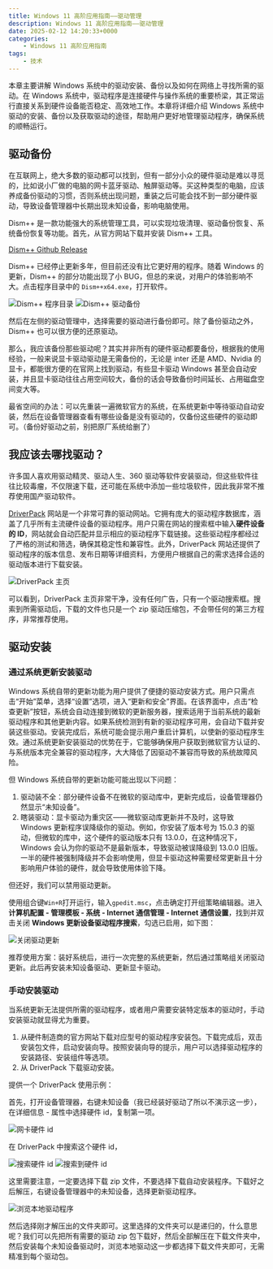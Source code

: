 ```yaml
---
title: Windows 11 高阶应用指南——驱动管理
description: Windows 11 高阶应用指南——驱动管理
date: 2025-02-12 14:20:33+0000
categories:
    - Windows 11 高阶应用指南
tags:
    - 技术
---
```


本章主要讲解 Windows 系统中的驱动安装、备份以及如何在网络上寻找所需的驱动。在 Windows 系统中，驱动程序是连接硬件与操作系统的重要桥梁，其正常运行直接关系到硬件设备能否稳定、高效地工作。本章将详细介绍 Windows 系统中驱动的安装、备份以及获取驱动的途径，帮助用户更好地管理驱动程序，确保系统的顺畅运行。

## 驱动备份

在互联网上，绝大多数的驱动都可以找到，但有一部分小众的硬件驱动是难以寻觅的，比如说小厂做的电脑的网卡蓝牙驱动、触屏驱动等。买这种类型的电脑，应该养成备份驱动的习惯，否则系统出现问题，重装之后可能会找不到一部分硬件驱动，导致设备管理器中长期出现未知设备，影响电脑使用。

Dism++ 是一款功能强大的系统管理工具，可以实现垃圾清理、驱动备份恢复、系统备份恢复等功能。首先，从官方网站下载并安装 Dism++ 工具。

[Dism++ Github Release](https://github.com/Chuyu-Team/Dism-Multi-language/releases)

Dism++ 已经停止更新多年，但目前还没有比它更好用的程序。随着 Windows 的更新，Dism++ 的部分功能出现了小 BUG，但总的来说，对用户的体验影响不大。点击程序目录中的 `Dism++x64.exe`，打开软件。



![Dism++ 程序目录](dism++程序目录.png)
![Dism++ 驱动备份](dism++驱动备份.png)



然后在左侧的驱动管理中，选择需要的驱动进行备份即可。除了备份驱动之外，Dism++ 也可以很方便的还原驱动。

那么，我应该备份那些驱动呢？其实并非所有的硬件驱动都要备份，根据我的使用经验，一般来说显卡驱动驱动是无需备份的，无论是 inter 还是 AMD、Nvidia 的显卡，都能很方便的在官网上找到驱动，有些显卡驱动 Windows 甚至会自动安装，并且显卡驱动往往占用空间较大，备份的话会导致备份时间延长、占用磁盘空间变大等。

最省空间的办法：可以先重装一遍微软官方的系统，在系统更新中等待驱动自动安装，然后在设备管理器查看有哪些设备是没有驱动的，仅备份这些硬件的驱动即可。（备份好驱动之前，别把原厂系统给删了）

## 我应该去哪找驱动？

许多国人喜欢用驱动精灵、驱动人生、360 驱动等软件安装驱动，但这些软件往往比较毒瘤，不仅限速下载，还可能在系统中添加一些垃圾软件，因此我非常不推荐使用国产驱动软件。

[DriverPack](https://driverpack.io/zh-cn/catalog) 网站是一个非常可靠的驱动网站。它拥有庞大的驱动程序数据库，涵盖了几乎所有主流硬件设备的驱动程序。用户只需在网站的搜索框中输入**硬件设备的 ID**，网站就会自动匹配并显示相应的驱动程序下载链接。这些驱动程序都经过了严格的测试和筛选，确保其稳定性和兼容性。此外，DriverPack 网站还提供了驱动程序的版本信息、发布日期等详细资料，方便用户根据自己的需求选择合适的驱动版本进行下载安装。



![DriverPack 主页](driverpack主页.png)



可以看到，DriverPack 主页非常干净，没有任何广告，只有一个驱动搜索框。搜索到所需驱动后，下载的文件也只是一个 zip 驱动压缩包，不会带任何的第三方程序，非常推荐使用。

## 驱动安装

### 通过系统更新安装驱动

Windows 系统自带的更新功能为用户提供了便捷的驱动安装方式。用户只需点击“开始”菜单，选择“设置”选项，进入“更新和安全”界面。在该界面中，点击“检查更新”按钮，系统会自动连接到微软的更新服务器，搜索适用于当前系统的最新驱动程序和其他更新内容。如果系统检测到有新的驱动程序可用，会自动下载并安装这些驱动。安装完成后，系统可能会提示用户重启计算机，以使新的驱动程序生效。通过系统更新安装驱动的优势在于，它能够确保用户获取到微软官方认证的、与系统版本完全兼容的驱动程序，大大降低了因驱动不兼容而导致的系统故障风险。

但 Windows 系统自带的更新功能可能出现以下问题：

1. 驱动装不全：部分硬件设备不在微软的驱动库中，更新完成后，设备管理器仍然显示“未知设备”。
2. 瞎装驱动：显卡驱动为重灾区——微软驱动库更新并不及时，这导致 Windows 更新程序误降级你的驱动。例如，你安装了版本号为 15.0.3 的驱动，但微软的库中，这个硬件的驱动版本只有 13.0.0，在这种情况下，Windows 会认为你的驱动不是最新版本，导致驱动被误降级到 13.0.0 旧版。一半的硬件被强制降级并不会影响使用，但显卡驱动这种需要经常更新且十分影响用户体验的硬件，就会导致使用体验下降。

但还好，我们可以禁用驱动更新。

使用组合键`Win+R`打开运行，输入`gpedit.msc`，点击确定打开组策略编辑器。进入**计算机配置 - 管理模板 - 系统 - Internet 通信管理 - Internet 通信设置**，找到并双击关闭 **Windows 更新设备驱动程序搜索**，勾选已启用，如下图：



![关闭驱动更新](关闭驱动更新.png)



推荐使用方案：装好系统后，进行一次完整的系统更新，然后通过策略组关闭驱动更新。此后再安装未知设备驱动、更新显卡驱动。

### 手动安装驱动

当系统更新无法提供所需的驱动程序，或者用户需要安装特定版本的驱动时，手动安装驱动就显得尤为重要。

1. 从硬件制造商的官方网站下载对应型号的驱动程序安装包。下载完成后，双击安装包文件，启动安装向导。按照安装向导的提示，用户可以选择驱动程序的安装路径、安装组件等选项。
2. 从 DriverPack 下载驱动安装。

提供一个 DriverPack 使用示例：

首先，打开设备管理器，右键未知设备（我已经装好驱动了所以不演示这一步），在详细信息 - 属性中选择硬件 id，复制第一项。



![网卡硬件 id](网卡硬件id.png)

在 DriverPack 中搜索这个硬件 id，

![搜索硬件 id](搜索硬件id.png)
![搜索到硬件 id](搜索到硬件id.png)



这里需要注意，一定要选择下载 zip 文件，不要选择下载自动安装程序。下载好之后解压，右键设备管理器中的未知设备，选择更新驱动程序。



![浏览本地驱动程序](浏览本地驱动程序.png)



然后选择刚才解压出的文件夹即可。这里选择的文件夹可以是递归的，什么意思呢？我们可以先把所有需要的驱动 zip 包下载好，然后全部解压在下载文件夹中，然后安装每个未知设备驱动时，浏览本地驱动这一步都选择下载文件夹即可，无需精准到每个驱动包。